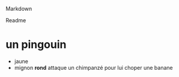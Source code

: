 Markdown

Readme
#  un pingouin
* jaune
* mignon
**rond**
attaque un chimpanzé pour lui choper une banane
